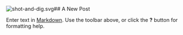 ![shot-and-dig.svg]({{site.baseurl}}/images/shot-and-dig.svg)## A New Post

Enter text in [Markdown](http://daringfireball.net/projects/markdown/). Use the toolbar above, or click the **?** button for formatting help.
